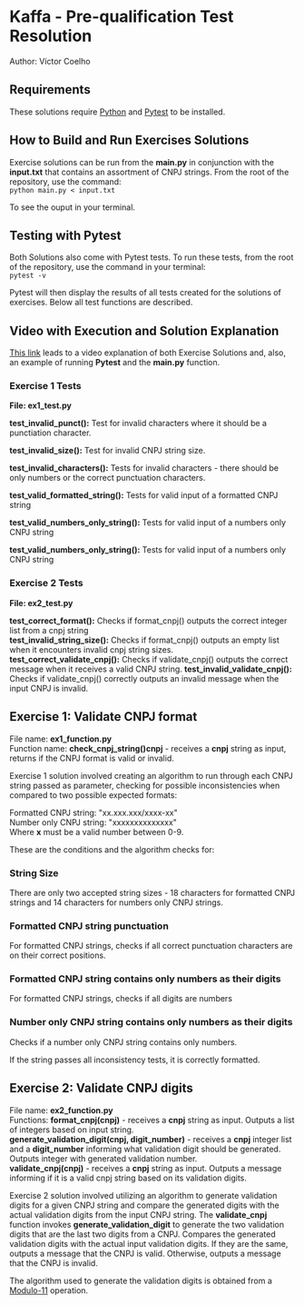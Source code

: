 # Kaffa - Pre-qualification Test Resolution
Author: Víctor Coelho
## Requirements
These solutions require [Python](https://www.python.org/) and [Pytest](https://docs.pytest.org/en/stable/) to be installed.
## How to Build and Run Exercises Solutions
Exercise solutions can be run from the **main.py** in conjunction with the **input.txt** that contains an assortment of CNPJ strings. From the root of the repository, use the command:\
``
python main.py < input.txt
``

To see the ouput in your terminal.

## Testing with Pytest
Both Solutions also come with Pytest tests. To run these tests, from the root of the repository, use the command in your terminal:\
``
pytest -v
``

Pytest will then display the results of all tests created for the solutions of exercises. Below all test functions are described.
## Video with Execution and Solution Explanation
[This link](https://youtu.be/05HetbCzM9E) leads to a video explanation of both Exercise Solutions and, also, an example of running **Pytest** and the **main.py** function.
### Exercise 1 Tests
**File: ex1_test.py**

**test_invalid_punct():** Test for invalid characters where it should be a punctiation character.

**test_invalid_size():** Test for invalid CNPJ string size.

**test_invalid_characters():** Tests for invalid characters - there should be only numbers or the correct punctuation characters.


**test_valid_formatted_string():** Tests for valid input of a formatted CNPJ string


**test_valid_numbers_only_string():** Tests for valid input of a numbers only CNPJ string

**test_valid_numbers_only_string():** Tests for valid input of a numbers only CNPJ string

### Exercise 2 Tests
**File: ex2_test.py**

**test_correct_format():** Checks if format_cnpj() outputs the correct integer list from a cnpj string\
**test_invalid_string_size():** Checks if format_cnpj() outputs an empty list when it encounters invalid cnpj string sizes.\
**test_correct_validate_cnpj():** Checks if validate_cnpj() outputs the correct message when it receives a valid CNPJ string.
**test_invalid_validate_cnpj():** Checks if validate_cnpj() correctly outputs an invalid message when the input CNPJ is invalid.


## Exercise 1: Validate CNPJ format
File name: **ex1_function.py** \
Function name: **check_cnpj_string()cnpj** - receives a **cnpj** string as input, returns if the CNPJ format is valid or invalid.

Exercise 1 solution involved creating an algorithm to run through each CNPJ string passed as parameter, checking for possible inconsistencies when compared to two possible expected formats:

Formatted CNPJ string: "xx.xxx.xxx/xxxx-xx"\
Number only CNPJ string: "xxxxxxxxxxxxxx"\
Where **x** must be a valid number between 0-9.

These are the conditions and the algorithm checks for:
### String Size
There are only two accepted string sizes - 18 characters for formatted CNPJ strings and 14 characters for numbers only CNPJ strings. 
### Formatted CNPJ string punctuation
For formatted CNPJ strings, checks if all correct punctuation characters are on their correct positions.
### Formatted CNPJ string contains only numbers as their digits
For formatted CNPJ strings, checks if all digits are numbers
### Number only CNPJ string contains only numbers as their digits
Checks if a number only CNPJ string contains only numbers.

If the string passes all inconsistency tests, it is correctly formatted.

## Exercise 2: Validate CNPJ digits
File name: **ex2_function.py**\
Functions: 
**format_cnpj(cnpj)** - receives a **cnpj** string as input. Outputs a list of integers based on input string.\
**generate_validation_digit(cnpj, digit_number)** - receives a **cnpj** integer list and a **digit_number** informing what validation digit should be generated. Outputs integer with generated validation number.\
**validate_cnpj(cnpj)** - receives a **cnpj** string as input. Outputs a message informing if it is a valid cnpj string based on its validation digits.

Exercise 2 solution involved utilizing an algorithm to generate validation digits for a given CNPJ string and compare the generated digits with the actual validation digits from the input CNPJ string. The **validate_cnpj** function invokes **generate_validation_digit** to generate the two validation digits that are the last two digits from a CNPJ. Compares the generated validation digits with the actual input validation digits. If they are the same, outputs a message that the CNPJ is valid. Otherwise, outputs a message that the CNPJ is invalid.

The algorithm used to generate the validation digits is obtained from a [Modulo-11](https://pt.wikipedia.org/wiki/D%C3%ADgito_verificador#M%C3%B3dulo_11) operation.

